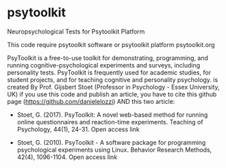 # psytoolkit
Neuropsychological Tests for Psytoolkit Platform

This code require psytoolkit software or psytoolkit platform psytoolkit.org

PsyToolkit is a free-to-use toolkit for demonstrating, programming, and running cognitive-psychological experiments and surveys, including personality tests. PsyToolkit is frequently used for academic studies, for student projects, and for teaching cognitive and personality psychology.
is created By Prof. Gijsbert Stoet (Professor in Psychology - Essex University, UK)
if you use this code and publish an article, you have to cite this github page (https://github.com/danielelozzi) AND this two article:

- Stoet, G. (2017). PsyToolkit: A novel web-based method for running online questionnaires and reaction-time experiments. Teaching of Psychology, 44(1), 24-31. Open access link

- Stoet, G. (2010). PsyToolkit - A software package for programming psychological experiments using Linux. Behavior Research Methods, 42(4), 1096-1104. Open access link

